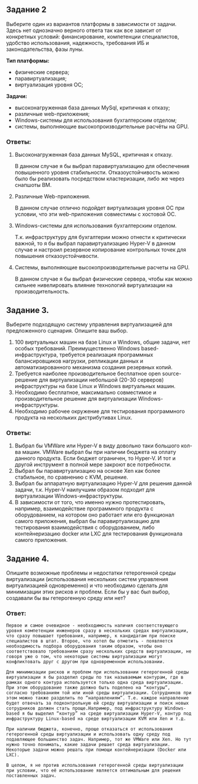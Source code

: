 ## Задание 2

Выберите один из вариантов платформы в зависимости от задачи. Здесь нет однозначно верного ответа так как все зависит от конкретных условий: финансирование, компетенции специалистов, удобство использования, надежность, требования ИБ и законодательства, фазы луны.

**Тип платформы:**

* физические сервера;
* паравиртуализация;
* виртуализация уровня ОС;

**Задачи:**

* высоконагруженная база данных MySql, критичная к отказу;
* различные web-приложения;
* Windows-системы для использования бухгалтерским отделом;
* системы, выполняющие высокопроизводительные расчёты на GPU.

### Ответы:

1. Высоконагруженная база данных MySQL, критичная к отказу.

    В данном случае я бы выбрал паравиртуализацию для обеспечения повышенного уровня стабильности. Отказоустойчивость можно было бы реализовать 		посредством кластеризации, либо же через снапшоты ВМ.

2. Различные Web-приложения.

    В данном случае отлично подойдет виртуализация уровня ОС при условии, что эти web-приложения совместимы с хостовой ОС.

3. Windows-системы для использования бухгалтерским отделом.

    Т.к. инфраструктуру для бухгалтерии можно отнести к критически важной, то я бы выбрал паравиртуализацию Hyper-V в данном случае и настроил резервное копирование контрольных точек для повышения отказоустойчивости.

4. Системы, выполняющие высокопроизводительные расчеты на GPU.

    В данном случае я бы выбрал физические сервера, чтобы как можно сильнее нивелировать влияние технологий виртуализации на производительность.


## Задание 3.

Выберите подходящую систему управления виртуализацией для предложенного сценария. Опишите ваш выбор.

1. 100 виртуальных машин на базе Linux и Windows, общие задачи, нет особых требований. Преимущественно Windows based-инфраструктура, требуется реализация программных балансировщиков нагрузки, репликации данных и автоматизированного механизма создания резервных копий.
2. Требуется наиболее производительное бесплатное open source-решение для виртуализации небольшой (20-30 серверов) инфраструктуры на базе Linux и Windows виртуальных машин.
3. Необходимо бесплатное, максимально совместимое и производительное решение для виртуализации Windows-инфраструктуры.
4. Необходимо рабочее окружение для тестирования программного продукта на нескольких дистрибутивах Linux.

### Ответы:

1. Выбрал бы VMWare или Hyper-V в виду довольно таки большого кол-ва машин. VMWare выбрал бы при наличии бюджета на оплату данного продукта. Если бюджет ограничен, то Hyper-V. И тот и другой инструмент в полной мере закроют все потребности.
2. Выбрал бы паравиртуализацию на основе Xen как более стабильное, по сравнению с KVM, решение.
3. Выбрал бы аппаратную виртуализацию Hyper-V для решения данной задачи, т.к. Hyper-V наилучшим образом подходит для виртуализации Windows-инфраструктуры.
4. В зависимости от того, что именно нужно протестировать, например, взаимодействие программного продукта с оборудованием, на котором оно работает или его функционал самого приложения, выбрал бы паравиртуализацию для тестирования взаимодействия с оборудованием, либо контейнеризацию docker или LXC для тестирования функционала самого приложения.


## Задание 4.

Опишите возможные проблемы и недостатки гетерогенной среды виртуализации (использования нескольких систем управления виртуализацией одновременно) и что необходимо сделать для минимизации этих рисков и проблем. Если бы у вас был выбор, создавали бы вы гетерогенную среду или нет?

### Ответ:

    Первое и самое очевидное - необходимость наличия соответствующего уровня компетенции инженеров сразу в нескольких средах виртуализации, что сразу повышает требования, например, к кандидатам при поиске специалистов в штат. Второе, что хотел бы отметить - появляется необходимость подбора оборудования таким образом, чтобы оно соответствовало требованиям сразу нескольких средств виртуализации, не говоря уже о том, что некоторые системы виртуализации могут конфликтовать друг с другом при одновременном использовании.

    Для минимизации рисков и проблем при использовании гетерогенной среды виртуализации я бы разделил среды по так называемым контурам, где в рамках одного контура используется только одна среда виртуализации. При этом оборудование также должно быть поделено на “контуры”, согласно требованиям той или иной среды виртуализации. Сотрудников при этом можно также разделить по “направлениям”. Т.е. каждое направление будет отвечать за подконтрольную ей среду виртуализации и поиск новых сотрудников должен стать проще.Например, под инфраструктуру Windows-based я бы выделил “контур” на среде виртуализации Hyper-V, контур под инфраструктуру Linux-based на среде виртуализации KVM или Xen и т.д.

    При наличии бюджета, конечно, проще отказаться от использования гетерогенной среды виртуализации и использовать одну среду под подавляющее большинство задач. Например, тот же VMWare или Xen. Но тут нужно точно понимать, какие задачи решает среда виртуализации. Некоторые задачи можно решать при помощи контейнеризации (Docker или LXC).

    В целом, я не против использования гетерогенной среды виртуализации при условии, что её использование является оптимальным для решения поставленных задач.
